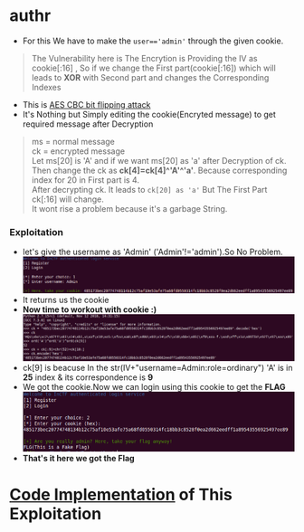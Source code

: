 # authr
* For this We have to make the `user=='admin'` through the given cookie.
> The Vulnerability here is The Encrytion is Providing the IV as cookie[:16] , So if we change the First part(cookie[:16]) which will leads to **XOR** with Second part and changes the Corresponding Indexes
* This is [AES CBC bit flipping attack](https://masterpessimistaa.wordpress.com/2017/05/03/cbc-bit-flipping-attack/)
* It's Nothing but Simply editing the cookie(Encryted message) to get required message after Decryption
> ms = normal message <br>
> ck = encrypted message<br>
> Let ms[20] is 'A' and if we want ms[20] as 'a' after Decryption of ck.<br>
> Then change the ck as **ck[4]=ck[4]^'A'^'a'**. Because corresponding index for 20 in First part is 4.<br>
> After decrypting ck. It leads to `ck[20] as 'a'` But The First Part ck[:16] will change.<br>
> It wont rise a problem because it's a garbage String.<br>
### Exploitation
* let's give the username as 'Admin' ('Admin'!='admin').So No Problem.
![ar1](https://raw.githubusercontent.com/Ajay-Aj-00/Test/master/Images/ar1.png)
* It returns us the cookie
* <b>Now time to workout with cookie :)</b>
![ar2](https://raw.githubusercontent.com/Ajay-Aj-00/Test/master/Images/ar2.png)
* ck[9] is beacuse In the str(IV+"username=Admin:role=ordinary") 'A' is in **25** index & its correspondence is **9**
* We got the cookie.Now we can login using this cookie to get the **FLAG**
![ar3](https://raw.githubusercontent.com/Ajay-Aj-00/Test/master/Images/ar3.png)
* **That's it here we got the Flag**<br>
# [Code Implementation](https://raw.githubusercontent.com/Ajay-Aj-00/Test/master/Images/ar2.png) of This Exploitation 
